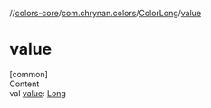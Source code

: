 //[colors-core](../../../index.md)/[com.chrynan.colors](../index.md)/[ColorLong](index.md)/[value](value.md)



# value  
[common]  
Content  
val [value](value.md): [Long](https://kotlinlang.org/api/latest/jvm/stdlib/kotlin/-long/index.html)  



